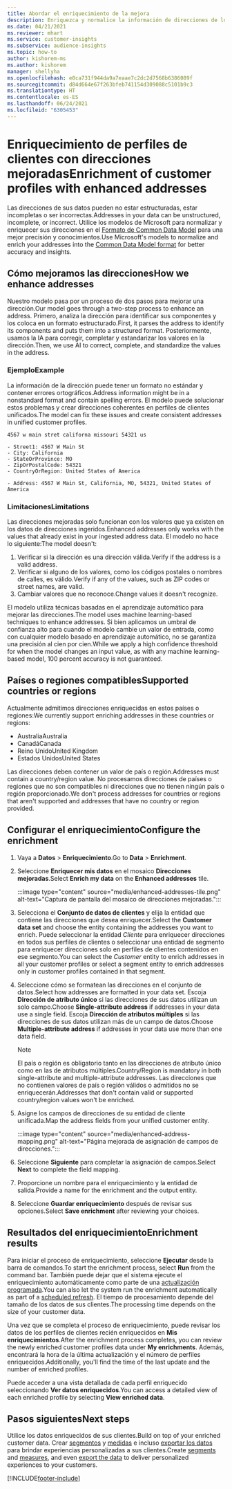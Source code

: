 ```yaml
---
title: Abordar el enriquecimiento de la mejora
description: Enriquezca y normalice la información de direcciones de los perfiles de los clientes con los modelos de Microsoft.
ms.date: 04/21/2021
ms.reviewer: mhart
ms.service: customer-insights
ms.subservice: audience-insights
ms.topic: how-to
author: kishorem-ms
ms.author: kishorem
manager: shellyha
ms.openlocfilehash: e0ca731f944da9a7eaae7c2dc2d7568b6386089f
ms.sourcegitcommit: d84d664e67f263bfeb741154d309088c5101b9c3
ms.translationtype: HT
ms.contentlocale: es-ES
ms.lasthandoff: 06/24/2021
ms.locfileid: "6305453"
---
```

# <a name="enrichment-of-customer-profiles-with-enhanced-addresses"></a><span data-ttu-id="5d4d0-103">Enriquecimiento de perfiles de clientes con direcciones mejoradas</span><span class="sxs-lookup"><span data-stu-id="5d4d0-103">Enrichment of customer profiles with enhanced addresses</span></span>

<span data-ttu-id="5d4d0-104">Las direcciones de sus datos pueden no estar estructuradas, estar incompletas o ser incorrectas.</span><span class="sxs-lookup"><span data-stu-id="5d4d0-104">Addresses in your data can be unstructured, incomplete, or incorrect.</span></span> <span data-ttu-id="5d4d0-105">Utilice los modelos de Microsoft para normalizar y enriquecer sus direcciones en el [Formato de Common Data Model](/common-data-model/schema/core/applicationcommon/address) para una mejor precisión y conocimientos.</span><span class="sxs-lookup"><span data-stu-id="5d4d0-105">Use Microsoft's models to normalize and enrich your addresses into the [Common Data Model format](/common-data-model/schema/core/applicationcommon/address) for better accuracy and insights.</span></span>

## <a name="how-we-enhance-addresses"></a><span data-ttu-id="5d4d0-106">Cómo mejoramos las direcciones</span><span class="sxs-lookup"><span data-stu-id="5d4d0-106">How we enhance addresses</span></span>

<span data-ttu-id="5d4d0-107">Nuestro modelo pasa por un proceso de dos pasos para mejorar una dirección.</span><span class="sxs-lookup"><span data-stu-id="5d4d0-107">Our model goes through a two-step process to enhance an address.</span></span> <span data-ttu-id="5d4d0-108">Primero, analiza la dirección para identificar sus componentes y los coloca en un formato estructurado.</span><span class="sxs-lookup"><span data-stu-id="5d4d0-108">First, it parses the address to identify its components and puts them into a structured format.</span></span> <span data-ttu-id="5d4d0-109">Posteriormente, usamos la IA para corregir, completar y estandarizar los valores en la dirección.</span><span class="sxs-lookup"><span data-stu-id="5d4d0-109">Then, we use AI to correct, complete, and standardize the values in the address.</span></span>

### <a name="example"></a><span data-ttu-id="5d4d0-110">Ejemplo</span><span class="sxs-lookup"><span data-stu-id="5d4d0-110">Example</span></span>

<span data-ttu-id="5d4d0-111">La información de la dirección puede tener un formato no estándar y contener errores ortográficos.</span><span class="sxs-lookup"><span data-stu-id="5d4d0-111">Address information might be in a nonstandard format and contain spelling errors.</span></span> <span data-ttu-id="5d4d0-112">El modelo puede solucionar estos problemas y crear direcciones coherentes en perfiles de clientes unificados.</span><span class="sxs-lookup"><span data-stu-id="5d4d0-112">The model can fix these issues and create consistent addresses in unified customer profiles.</span></span>

```Input
4567 w main stret californa missouri 54321 us
```

```Output
- Street1: 4567 W Main St
- City: California
- StateOrProvince: MO
- ZipOrPostalCode: 54321
- CountryOrRegion: United States of America

- Address: 4567 W Main St, California, MO, 54321, United States of America
```

### <a name="limitations"></a><span data-ttu-id="5d4d0-113">Limitaciones</span><span class="sxs-lookup"><span data-stu-id="5d4d0-113">Limitations</span></span>

<span data-ttu-id="5d4d0-114">Las direcciones mejoradas solo funcionan con los valores que ya existen en los datos de direcciones ingeridos.</span><span class="sxs-lookup"><span data-stu-id="5d4d0-114">Enhanced addresses only works with the values that already exist in your ingested address data.</span></span> <span data-ttu-id="5d4d0-115">El modelo no hace lo siguiente:</span><span class="sxs-lookup"><span data-stu-id="5d4d0-115">The model doesn't:</span></span> 

1. <span data-ttu-id="5d4d0-116">Verificar si la dirección es una dirección válida.</span><span class="sxs-lookup"><span data-stu-id="5d4d0-116">Verify if the address is a valid address.</span></span>
2. <span data-ttu-id="5d4d0-117">Verificar si alguno de los valores, como los códigos postales o nombres de calles, es válido.</span><span class="sxs-lookup"><span data-stu-id="5d4d0-117">Verify if any of the values, such as ZIP codes or street names, are valid.</span></span>
3. <span data-ttu-id="5d4d0-118">Cambiar valores que no reconoce.</span><span class="sxs-lookup"><span data-stu-id="5d4d0-118">Change values it doesn't recognize.</span></span>

<span data-ttu-id="5d4d0-119">El modelo utiliza técnicas basadas en el aprendizaje automático para mejorar las direcciones.</span><span class="sxs-lookup"><span data-stu-id="5d4d0-119">The model uses machine learning-based techniques to enhance addresses.</span></span> <span data-ttu-id="5d4d0-120">Si bien aplicamos un umbral de confianza alto para cuando el modelo cambie un valor de entrada, como con cualquier modelo basado en aprendizaje automático, no se garantiza una precisión al cien por cien.</span><span class="sxs-lookup"><span data-stu-id="5d4d0-120">While we apply a high confidence threshold for when the model changes an input value, as with any machine learning-based model, 100 percent accuracy is not guaranteed.</span></span>

## <a name="supported-countries-or-regions"></a><span data-ttu-id="5d4d0-121">Países o regiones compatibles</span><span class="sxs-lookup"><span data-stu-id="5d4d0-121">Supported countries or regions</span></span>

<span data-ttu-id="5d4d0-122">Actualmente admitimos direcciones enriquecidas en estos países o regiones:</span><span class="sxs-lookup"><span data-stu-id="5d4d0-122">We currently support enriching addresses in these countries or regions:</span></span> 

- <span data-ttu-id="5d4d0-123">Australia</span><span class="sxs-lookup"><span data-stu-id="5d4d0-123">Australia</span></span>
- <span data-ttu-id="5d4d0-124">Canadá</span><span class="sxs-lookup"><span data-stu-id="5d4d0-124">Canada</span></span>
- <span data-ttu-id="5d4d0-125">Reino Unido</span><span class="sxs-lookup"><span data-stu-id="5d4d0-125">United Kingdom</span></span>
- <span data-ttu-id="5d4d0-126">Estados Unidos</span><span class="sxs-lookup"><span data-stu-id="5d4d0-126">United States</span></span>

<span data-ttu-id="5d4d0-127">Las direcciones deben contener un valor de país o región.</span><span class="sxs-lookup"><span data-stu-id="5d4d0-127">Addresses must contain a country/region value.</span></span> <span data-ttu-id="5d4d0-128">No procesamos direcciones de países o regiones que no son compatibles ni direcciones que no tienen ningún país o región proporcionado.</span><span class="sxs-lookup"><span data-stu-id="5d4d0-128">We don't process addresses for countries or regions that aren't supported and addresses that have no country or region provided.</span></span>

## <a name="configure-the-enrichment"></a><span data-ttu-id="5d4d0-129">Configurar el enriquecimiento</span><span class="sxs-lookup"><span data-stu-id="5d4d0-129">Configure the enrichment</span></span>

1. <span data-ttu-id="5d4d0-130">Vaya a **Datos** > **Enriquecimiento**.</span><span class="sxs-lookup"><span data-stu-id="5d4d0-130">Go to **Data** > **Enrichment**.</span></span>

1. <span data-ttu-id="5d4d0-131">Seleccione **Enriquecer mis datos** en el mosaico **Direcciones mejoradas**.</span><span class="sxs-lookup"><span data-stu-id="5d4d0-131">Select **Enrich my data** on the **Enhanced addresses** tile.</span></span>

   :::image type="content" source="media/enhanced-addresses-tile.png" alt-text="Captura de pantalla del mosaico de direcciones mejoradas.":::

1. <span data-ttu-id="5d4d0-133">Selecciona el **Conjunto de datos de clientes** y elija la entidad que contiene las direcciones que desea enriquecer.</span><span class="sxs-lookup"><span data-stu-id="5d4d0-133">Select the **Customer data set** and choose the entity containing the addresses you want to enrich.</span></span> <span data-ttu-id="5d4d0-134">Puede seleccionar la entidad *Cliente* para enriquecer direcciones en todos sus perfiles de clientes o seleccionar una entidad de segmento para enriquecer direcciones solo en perfiles de clientes contenidos en ese segmento.</span><span class="sxs-lookup"><span data-stu-id="5d4d0-134">You can select the *Customer* entity to enrich addresses in all your customer profiles or select a segment entity to enrich addresses only in customer profiles contained in that segment.</span></span>

1. <span data-ttu-id="5d4d0-135">Seleccione cómo se formatean las direcciones en el conjunto de datos.</span><span class="sxs-lookup"><span data-stu-id="5d4d0-135">Select how addresses are formatted in your data set.</span></span> <span data-ttu-id="5d4d0-136">Escoja **Dirección de atributo único** si las direcciones de sus datos utilizan un solo campo.</span><span class="sxs-lookup"><span data-stu-id="5d4d0-136">Choose **Single-attribute address** if addresses in your data use a single field.</span></span> <span data-ttu-id="5d4d0-137">Escoja **Dirección de atributos múltiples** si las direcciones de sus datos utilizan más de un campo de datos.</span><span class="sxs-lookup"><span data-stu-id="5d4d0-137">Choose **Multiple-attribute address** if addresses in your data use more than one data field.</span></span>

   > [!NOTE]
   > <span data-ttu-id="5d4d0-138">El país o región es obligatorio tanto en las direcciones de atributo único como en las de atributos múltiples.</span><span class="sxs-lookup"><span data-stu-id="5d4d0-138">Country/Region is mandatory in both single-attribute and multiple-attribute addresses.</span></span> <span data-ttu-id="5d4d0-139">Las direcciones que no contienen valores de país o región válidos o admitidos no se enriquecerán.</span><span class="sxs-lookup"><span data-stu-id="5d4d0-139">Addresses that don't contain valid or supported country/region values won't be enriched.</span></span>

1.  <span data-ttu-id="5d4d0-140">Asigne los campos de direcciones de su entidad de cliente unificada.</span><span class="sxs-lookup"><span data-stu-id="5d4d0-140">Map the address fields from your unified customer entity.</span></span>

    :::image type="content" source="media/enhanced-address-mapping.png" alt-text="Página mejorada de asignación de campos de direcciones.":::

1. <span data-ttu-id="5d4d0-142">Seleccione **Siguiente** para completar la asignación de campos.</span><span class="sxs-lookup"><span data-stu-id="5d4d0-142">Select **Next** to complete the field mapping.</span></span>

1. <span data-ttu-id="5d4d0-143">Proporcione un nombre para el enriquecimiento y la entidad de salida.</span><span class="sxs-lookup"><span data-stu-id="5d4d0-143">Provide a name for the enrichment and the output entity.</span></span>

1. <span data-ttu-id="5d4d0-144">Seleccione **Guardar enriquecimiento** después de revisar sus opciones.</span><span class="sxs-lookup"><span data-stu-id="5d4d0-144">Select **Save enrichment** after reviewing your choices.</span></span>

## <a name="enrichment-results"></a><span data-ttu-id="5d4d0-145">Resultados del enriquecimiento</span><span class="sxs-lookup"><span data-stu-id="5d4d0-145">Enrichment results</span></span>

<span data-ttu-id="5d4d0-146">Para iniciar el proceso de enriquecimiento, seleccione **Ejecutar** desde la barra de comandos.</span><span class="sxs-lookup"><span data-stu-id="5d4d0-146">To start the enrichment process, select **Run** from the command bar.</span></span> <span data-ttu-id="5d4d0-147">También puede dejar que el sistema ejecute el enriquecimiento automáticamente como parte de una [actualización programada](system.md#schedule-tab).</span><span class="sxs-lookup"><span data-stu-id="5d4d0-147">You can also let the system run the enrichment automatically as part of a [scheduled refresh](system.md#schedule-tab).</span></span> <span data-ttu-id="5d4d0-148">El tiempo de procesamiento depende del tamaño de los datos de sus clientes.</span><span class="sxs-lookup"><span data-stu-id="5d4d0-148">The processing time depends on the size of your customer data.</span></span>

<span data-ttu-id="5d4d0-149">Una vez que se completa el proceso de enriquecimiento, puede revisar los datos de los perfiles de clientes recién enriquecidos en **Mis enriquecimientos**.</span><span class="sxs-lookup"><span data-stu-id="5d4d0-149">After the enrichment process completes, you can review the newly enriched customer profiles data under **My enrichments**.</span></span> <span data-ttu-id="5d4d0-150">Además, encontrará la hora de la última actualización y el número de perfiles enriquecidos.</span><span class="sxs-lookup"><span data-stu-id="5d4d0-150">Additionally, you'll find the time of the last update and the number of enriched profiles.</span></span>

<span data-ttu-id="5d4d0-151">Puede acceder a una vista detallada de cada perfil enriquecido seleccionando **Ver datos enriquecidos**.</span><span class="sxs-lookup"><span data-stu-id="5d4d0-151">You can access a detailed view of each enriched profile by selecting **View enriched data**.</span></span>

## <a name="next-steps"></a><span data-ttu-id="5d4d0-152">Pasos siguientes</span><span class="sxs-lookup"><span data-stu-id="5d4d0-152">Next steps</span></span>

<span data-ttu-id="5d4d0-153">Utilice los datos enriquecidos de sus clientes.</span><span class="sxs-lookup"><span data-stu-id="5d4d0-153">Build on top of your enriched customer data.</span></span> <span data-ttu-id="5d4d0-154">Crear [segmentos](segments.md) y [medidas](measures.md) e incluso [exportar los datos](export-destinations.md) para brindar experiencias personalizadas a sus clientes.</span><span class="sxs-lookup"><span data-stu-id="5d4d0-154">Create [segments](segments.md) and [measures](measures.md), and even [export the data](export-destinations.md) to deliver personalized experiences to your customers.</span></span>

[!INCLUDE[footer-include](../includes/footer-banner.md)]
